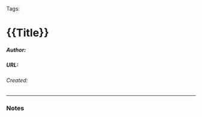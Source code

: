Tags: 

# {{Title}}
##### Author:
##### URL: 
###### Created:
-------------------------------------------------------------------
### Notes


